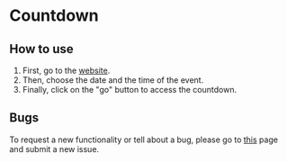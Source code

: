 # Countdown

## How to use

1. First, go to the [website](https://Azerty29242.github.io/Countdown/).
2. Then, choose the date and the time of the event.
3. Finally, click on the "go" button to access the countdown.

## Bugs

To request a new functionality or tell about a bug, please go to [this](https://github.com/Azerty29242/Countdown/issues) page and submit a new issue.
